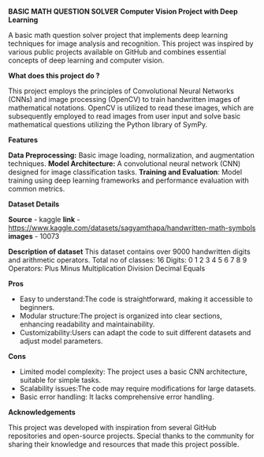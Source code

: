 **BASIC MATH QUESTION SOLVER**
**Computer Vision Project with Deep Learning**

A basic math question solver project that implements deep learning techniques for image analysis and recognition. This project was inspired by various public projects available on GitHub and combines essential concepts of deep learning and computer vision.

**What does this project do ?**

This project employs the principles of Convolutional Neural Networks (CNNs) and image processing (OpenCV) to train handwritten images of mathematical notations. OpenCV is utilized to read these images, which are subsequently employed to read images from user input and solve basic mathematical questions utilizing the Python library of SymPy.

**Features**

**Data Preprocessing:** Basic image loading, normalization, and augmentation techniques.
**Model Architecture:** A convolutional neural network (CNN) designed for image classification tasks.
**Training and Evaluation**: Model training using deep learning frameworks and performance evaluation with common metrics.


**Dataset Details**

**Source** - kaggle
**link** - https://www.kaggle.com/datasets/sagyamthapa/handwritten-math-symbols
**images** - 10073

**Description of dataset**
This dataset contains over 9000 handwritten digits and arithmetic operators.
Total no of classes: 16
Digits: 0 1 2 3 4 5 6 7 8 9
Operators: Plus Minus Multiplication Division Decimal Equals

**Pros**
- Easy to understand:The code is straightforward, making it accessible to beginners.
- Modular structure:The project is organized into clear sections, enhancing readability and maintainability.
- Customizability:Users can adapt the code to suit different datasets and adjust model parameters.

**Cons**
- Limited model complexity: The project uses a basic CNN architecture, suitable for simple tasks.
- Scalability issues:The code may require modifications for large datasets.
- Basic error handling: It lacks comprehensive error handling.



**Acknowledgements**

This project was developed with inspiration from several GitHub repositories and open-source projects. Special thanks to the community for sharing their knowledge and resources that made this project possible.





